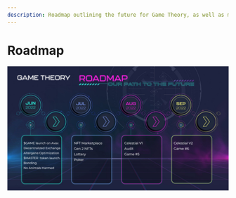 ```yaml
---
description: Roadmap outlining the future for Game Theory, as well as monetary goals.
---
```


# Roadmap

![](../.gitbook/assets/Roadmap.png)
